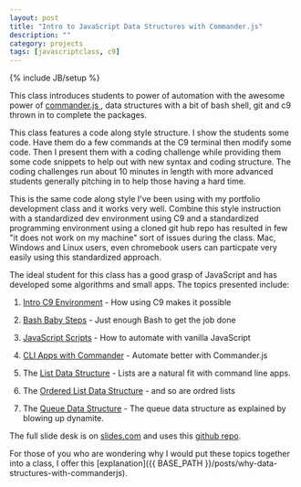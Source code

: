 ```yaml
---
layout: post
title: "Intro to JavaScript Data Structures with Commander.js"
description: ""
category: projects
tags: [javascriptclass, c9]
---
```

{% include JB/setup %}

This class introduces students to power of automation with the awesome power of [commander.js ](https://github.com/tj/commander.js/), data structures with a bit of bash shell, git and c9 thrown in to complete the packages.

This class features a code along style structure. I show the students some code. Have them do a few commands at the C9 terminal then modify some code. Then I present them with a coding challenge while providing them some code snippets to help out with new syntax and coding structure. The coding challenges run about 10 minutes in length with more advanced students generally pitching in to help those having a hard time.

This is the same code along style I've been using with my portfolio development class and it works very well. Combine this style instruction with a standardized dev environment using C9 and a standardized programming environment using a cloned git hub repo has resulted in few "it does not work on my machine" sort of issues during the class. Mac, Windows and Linux users, even chromebook users can particpate very easily using this standardized approach.

The ideal student for this class has a good grasp of JavaScript and has developed some algorithms and small apps. The topics presented include: 

1. [Intro C9 Environment](http://slides.com/ricmclaughlin/deck-11#/4) - How using C9 makes it possible

1. [Bash Baby Steps](http://slides.com/ricmclaughlin/deck-11#/6) - Just enough Bash to get the job done

1. [JavaScript Scripts](http://slides.com/ricmclaughlin/deck-11#/9) - How to automate with vanilla JavaScript

1. [CLI Apps with Commander](http://slides.com/ricmclaughlin/deck-11#/14) - Automate better with Commander.js

3. The [List Data Structure](http://slides.com/ricmclaughlin/deck-11#/17) - Lists are a natural fit with command line apps.

3. The [Ordered List Data Structure](http://slides.com/ricmclaughlin/deck-11#/21) - and so are ordred lists

4. The [Queue Data Structure](http://slides.com/ricmclaughlin/deck-11#/24) - The queue data structure as explained by blowing up dynamite.

The full slide desk is on [slides.com](http://slides.com/ricmclaughlin/deck-11#/) and uses this [github repo](https://github.com/ricmclaughlin/data_struct_commander_S1).

For those of you who are wondering why I would put these topics together into a class, I offer this [explanation]({{ BASE_PATH }}/posts/why-data-structures-with-commanderjs).
